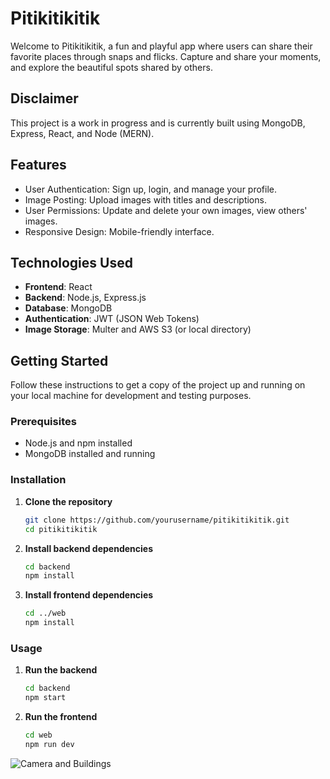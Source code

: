 # Pitikitikitik

Welcome to Pitikitikitik, a fun and playful app where users can share their favorite places through snaps and flicks. Capture and share your moments, and explore the beautiful spots shared by others.

## Disclaimer
This project is a work in progress and is currently built using MongoDB, Express, React, and Node (MERN).

## Features
- User Authentication: Sign up, login, and manage your profile.
- Image Posting: Upload images with titles and descriptions.
- User Permissions: Update and delete your own images, view others' images.
- Responsive Design: Mobile-friendly interface.

## Technologies Used
- **Frontend**: React
- **Backend**: Node.js, Express.js
- **Database**: MongoDB
- **Authentication**: JWT (JSON Web Tokens)
- **Image Storage**: Multer and AWS S3 (or local directory)

## Getting Started
Follow these instructions to get a copy of the project up and running on your local machine for development and testing purposes.

### Prerequisites
- Node.js and npm installed
- MongoDB installed and running

### Installation

1. **Clone the repository**
    ```bash
    git clone https://github.com/yourusername/pitikitikitik.git
    cd pitikitikitik
    ```

2. **Install backend dependencies**
    ```bash
    cd backend
    npm install
    ```

3. **Install frontend dependencies**
    ```bash
    cd ../web
    npm install
    ```

### Usage

1. **Run the backend**
    ```bash
    cd backend
    npm start
    ```

2. **Run the frontend**
    ```bash
    cd web
    npm run dev
    ```
   
<img align="center" alt="Camera and Buildings" src="https://jdesolate.github.io/images/pitik-img.png">
